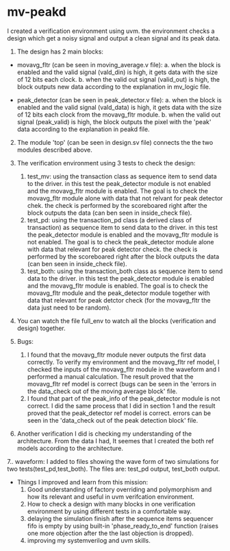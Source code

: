 # mv-peakd
I created a verification environment using uvm. the environment checks a design which get a noisy signal and output a clean signal and its peak data. 

1. The design has 2 main blocks:

  * movavg_fltr (can be seen in moving_average.v file):
     a. when the block is enabled and the valid signal (vald_din) is high, it gets data with the size of 12 bits each clock.
     b. when the valid out signal (valid_out) is high, the block outputs new data according to the explanation in mv_logic file.
    
  * peak_detector (can be seen in peak_detector.v file):
     a.  when the block is enabled and the valid signal (vald_data) is high, it gets data with the size of 12 bits each clock from the movavg_fltr module.
     b.  when the valid out signal (peak_valid) is high, the block outputs the pixel with the 'peak' data according to the explanation in peakd file.

2. The module 'top' (can be seen in design.sv file) connects the the two modules described above.

3. The verification environment using 3 tests to check the design:
    1. test_mv: using the transaction class as sequence item to send data to the driver. in this test the peak_detector module is not enabled and the movavg_fltr module is enabled. The goal is to check the movavg_fltr module alone with data that not relvant for peak 
       detector chek. the check is performed by the scoreboared right after the block outputs the data (can ben seen in inside_check file).
    2. test_pd: using the transaction_pd class (a derived class of transaction) as sequence item to send data to the driver. in this test the peak_detector module is enabled and the movavg_fltr module is not enabled. The goal is to check the peak_detector module alone   
       with data that relevant for peak detector check. the check is performed by the scoreboared right after the block outputs the data (can ben seen in inside_check file).
    3. test_both: using the transaction_both class as sequence item to send data to the driver. in this test the peak_detector module is enabled and the movavg_fltr module is enabled. The goal is to check the movavg_fltr module and the peak_detector module together with          data that relevant for peak detctor check (for the movavg_fltr the data just need to be random).

4. You can watch the file full_env to watch all the blocks (verification and design) together.

5. Bugs:
    1. I found that the movavg_fltr module never outputs the first data correctly. To verify my environment and the movavg_fltr ref model, I checked the inputs of the movavg_fltr module in the waveform and I performed a manual calculation. The result proved that the 
        movavg_fltr ref model is correct (bugs can be seen in the 'errors in the data_check out of the moving average block' file.
    2.  I found that part of the peak_info of the peak_detector module is not correct. I did the same process that I did in section 1 and the result proved that the peak_detector ref model is correct. errors can be seen in the 'data_check out of the peak detection block'
        file.
 
6. Another verification I did is checking my understanding of the architecture. From the data I had, It seemes that I created the both ref models according to the architecture.

7.. waveform: I added to files showing the wave form of two simulations for two tests(test_pd,test_both). The files are: test_pd output, test_both output. 


* Things I improved and learn from this mission:
    1. Good understanding of factory overriding and polymorphism and how its relevant and useful in uvm verifcation environment.
    2. How to check a design with many blocks in one verification environment by using different tests in a comfortable way.
    3. delaying the simulation finish after the sequence items sequencer fifo is empty by using built-in 'phase_ready_to_end' function (raises one more objection after the the last objection is dropped).
    4. improving my systemverilog and uvm skills.
        
  
